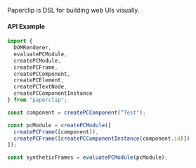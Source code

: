 Paperclip is DSL for building web UIs visually.

#### API Example

```javascript
import {
  DOMRenderer,
  evaluatePCModule,
  createPCModule,
  createPCFrame,
  createPCComponent,
  createPCElement,
  createPCTextNode,
  createPCComponentInstance
} from "paperclip";

const component = createPCComponent("Test");

const pcModule = createPCModule([
  createPCFrame([component]),
  createPCFrame([createPCComponentInstance(component.id)])
]);

const syntheticFrames = evaluatePCModule(pcModule);
```
